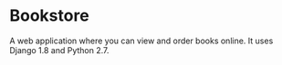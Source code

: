 # Bookstore
A web application where you can view and order books online. It uses Django 1.8 and Python 2.7.

